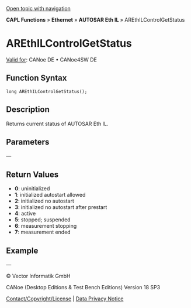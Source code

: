 [Open topic with navigation](../../../../../../CANoeDEFamily.htm#Topics/CAPLFunctions/IP/AUTOSARethIL/Functions/CAPLfunctionAREthILControlGetStatus.md)

**CAPL Functions** » **Ethernet** » **AUTOSAR Eth IL** » AREthILControlGetStatus

# AREthILControlGetStatus

[Valid for](../../../../Shared/FeatureAvailability.md): CANoe DE • CANoe4SW DE

## Function Syntax

```plaintext
long AREthILControlGetStatus();
```

## Description

Returns current status of AUTOSAR Eth IL.

## Parameters

—

## Return Values

- **0**: uninitialized
- **1**: initialized autostart allowed
- **2**: initialized no autostart
- **3**: initialized no autostart after prestart
- **4**: active
- **5**: stopped; suspended
- **6**: measurement stopping
- **7**: measurement ended

## Example

—

© Vector Informatik GmbH

CANoe (Desktop Editions & Test Bench Editions) Version 18 SP3

[Contact/Copyright/License](../../../../Shared/ContactCopyrightLicense.md) | [Data Privacy Notice](https://www.vector.com/int/en/company/get-info/privacy-policy/)